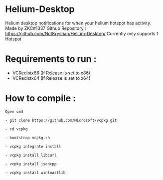 # Helium-Desktop
 Helium desktop notifications for when your helium hotspot has activity.
 Made by ZKC#1337
 Github Repository : https://github.com/NotKrystian/Helium-Desktop/
 Currently only supports 1 Hotspot

# Requirements to run :

- VCRedistx86 (If Release is set to x86)
- VCRedistx64 (If Release is set to x64)


# How to compile :

```
Open cmd
```
```
- git clone https://github.com/Microsoft/vcpkg.git
```
```
- cd vcpkg
```
```
- bootstrap-vcpkg.sh
```
```
- vcpkg integrate install
```
```
- vcpkg install libcurl
```
```
- vcpkg install jsoncpp
```
```
- vcpkg install wintoastlib
```